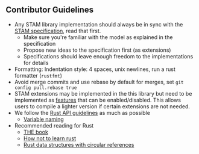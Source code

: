 ## Contributor Guidelines 

* Any STAM library implementation should always be in sync with the [STAM specification](https://github.com/annotation/stam), read that first.
    * Make sure you're familiar with the model as explained in the specification
    * Propose new ideas to the specification first (as extensions)
    * Specifications should leave enough freedom to the implementations for details
* Formatting: Indentation style: 4 spaces, unix newlines, run a rust formatter (`rustfmt`)
* Avoid merge commits and use rebase by default for merges, set `git config pull.rebase true`
* STAM extensions may be implemented in the this library but need to be implemented as [features](https://doc.rust-lang.org/cargo/reference/features.html) that can be enabled/disabled. This allows users to compile a lighter version if certain extensions are not needed.
* We follow the [Rust API guidelines](https://rust-lang.github.io/api-guidelines/checklist.html) as much as possible 
    * [Variable naming](https://rust-lang.github.io/api-guidelines/naming.html)
* Recommended reading for Rust
    * [THE book](https://doc.rust-lang.org/book/)
    * [How not to learn rust](https://dystroy.org/blog/how-not-to-learn-rust/)
    * [Rust data structures with circular references](https://eli.thegreenplace.net/2021/rust-data-structures-with-circular-references/)

